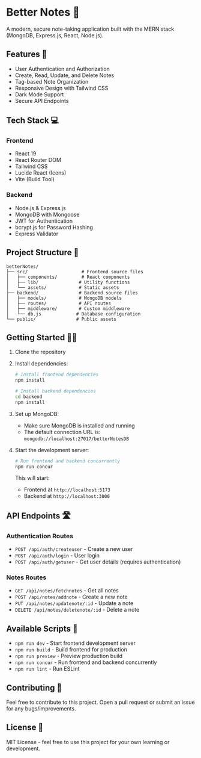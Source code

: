 # Better Notes 📝

A modern, secure note-taking application built with the MERN stack (MongoDB, Express.js, React, Node.js).

## Features 🚀

- User Authentication and Authorization
- Create, Read, Update, and Delete Notes
- Tag-based Note Organization
- Responsive Design with Tailwind CSS
- Dark Mode Support
- Secure API Endpoints

## Tech Stack 💻

### Frontend

- React 19
- React Router DOM
- Tailwind CSS
- Lucide React (Icons)
- Vite (Build Tool)

### Backend

- Node.js & Express.js
- MongoDB with Mongoose
- JWT for Authentication
- bcrypt.js for Password Hashing
- Express Validator

## Project Structure 📂

```
betterNotes/
├── src/                    # Frontend source files
│   ├── components/         # React components
│   ├── lib/               # Utility functions
│   └── assets/            # Static assets
├── backend/               # Backend source files
│   ├── models/            # MongoDB models
│   ├── routes/            # API routes
│   ├── middleware/        # Custom middleware
│   └── db.js             # Database configuration
└── public/               # Public assets
```

## Getting Started 🏃‍♂️

1. Clone the repository
2. Install dependencies:

   ```bash
   # Install frontend dependencies
   npm install

   # Install backend dependencies
   cd backend
   npm install
   ```

3. Set up MongoDB:

   - Make sure MongoDB is installed and running
   - The default connection URL is: `mongodb://localhost:27017/betterNotesDB`

4. Start the development server:

   ```bash
   # Run frontend and backend concurrently
   npm run concur
   ```

   This will start:

   - Frontend at `http://localhost:5173`
   - Backend at `http://localhost:3000`

## API Endpoints 🛣️

### Authentication Routes

- `POST /api/auth/createuser` - Create a new user
- `POST /api/auth/login` - User login
- `POST /api/auth/getuser` - Get user details (requires authentication)

### Notes Routes

- `GET /api/notes/fetchnotes` - Get all notes
- `POST /api/notes/addnote` - Create a new note
- `PUT /api/notes/updatenote/:id` - Update a note
- `DELETE /api/notes/deletenote/:id` - Delete a note

## Available Scripts 📜

- `npm run dev` - Start frontend development server
- `npm run build` - Build frontend for production
- `npm run preview` - Preview production build
- `npm run concur` - Run frontend and backend concurrently
- `npm run lint` - Run ESLint

## Contributing 🤝

Feel free to contribute to this project. Open a pull request or submit an issue for any bugs/improvements.

## License 📄

MIT License - feel free to use this project for your own learning or development.
